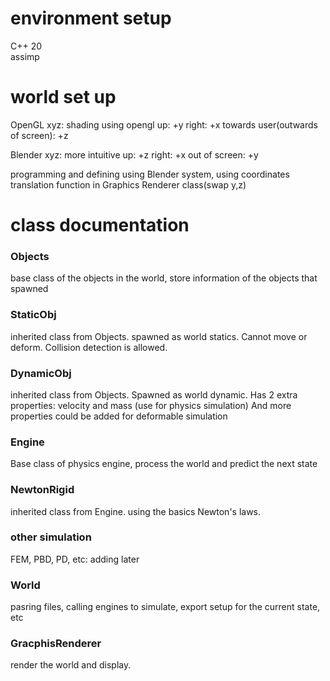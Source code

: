 # environment setup
C++ 20\
assimp 

# world set up

OpenGL xyz: shading using opengl
up: +y
right: +x
towards user(outwards of screen): +z

Blender xyz: more intuitive
up: +z
right: +x
out of screen: +y

programming and defining using Blender system,
using coordinates translation function in Graphics Renderer class(swap y,z)

# class documentation

### Objects

base class of the objects in the world, store information of the objects that spawned

### StaticObj

inherited class from Objects. spawned as world statics. Cannot move or deform. 
Collision detection is allowed.

### DynamicObj

inherited class from Objects. Spawned as world dynamic. 
Has 2 extra properties: velocity and mass (use for physics simulation)
And more properties could be added for deformable simulation

### Engine

Base class of physics engine, process the world and predict the next state

### NewtonRigid

inherited class from Engine. using the basics Newton's laws.

### other simulation

FEM, PBD, PD, etc: adding later

### World

pasring files, calling engines to simulate, export setup for the current state, etc

### GracphisRenderer

render the world and display.